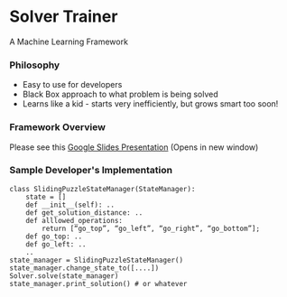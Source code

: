 # Solver Trainer

A Machine Learning Framework

### Philosophy

* Easy to use for developers
* Black Box approach to what problem is being solved
* Learns like a kid - starts very inefficiently, but grows smart too soon!

### Framework Overview

Please see this 
<a href="https://docs.google.com/presentation/d/19FL5I4YY1C8wIJ0FeWxuIIuz4m4u7IcpsZsSe_9f5II/pub?start=false&loop=false&delayms=5000" target="_blank">Google Slides Presentation</a> (Opens in new window)

### Sample Developer's Implementation

    class SlidingPuzzleStateManager(StateManager):
    	state = []
    	def __init__(self): ..
    	def get_solution_distance: ..
    	def alllowed_operations:
    		return [“go_top”, “go_left”, “go_right”, “go_bottom”];
    	def go_top: ..
    	def go_left: ..
    	..
    state_manager = SlidingPuzzleStateManager()
    state_manager.change_state_to([....])
    Solver.solve(state_manager)
    state_manager.print_solution() # or whatever
    


